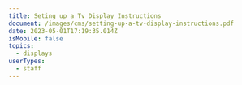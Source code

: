 ```yaml
---
title: Seting up a Tv Display Instructions
document: /images/cms/setting-up-a-tv-display-instructions.pdf
date: 2023-05-01T17:19:35.014Z
isMobile: false
topics:
  - displays
userTypes:
  - staff
---
```

